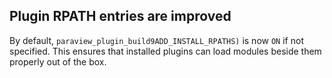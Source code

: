 ## Plugin RPATH entries are improved

By default, `paraview_plugin_build9ADD_INSTALL_RPATHS)` is now `ON` if not
specified. This ensures that installed plugins can load modules beside them
properly out of the box.
